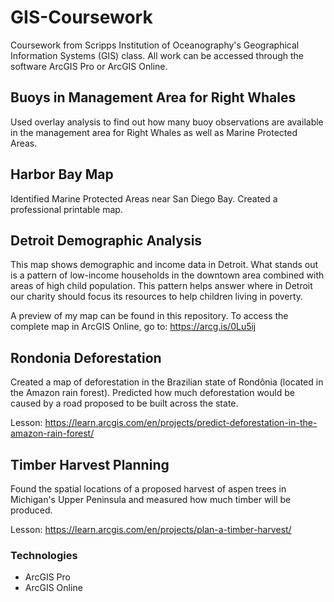 # GIS-Coursework
Coursework from Scripps Institution of Oceanography's Geographical Information Systems (GIS) class. All work can be accessed through the software ArcGIS Pro or ArcGIS Online.

## Buoys in Management Area for Right Whales
Used overlay analysis to find out how many buoy observations are available in the management area for Right Whales as well as Marine Protected Areas.

## Harbor Bay Map
Identified Marine Protected Areas near San Diego Bay. Created a professional printable map.

## Detroit Demographic Analysis
This map shows demographic and income data in Detroit. What stands out is a pattern of low-income households in the downtown area combined with areas of high child population. This pattern helps answer where in Detroit our charity should focus its resources to help children living in poverty.

A preview of my map can be found in this repository. To access the complete map in ArcGIS Online, go to: https://arcg.is/0Lu5ij

## Rondonia Deforestation
Created a map of deforestation in the Brazilian state of Rondônia (located in the Amazon rain forest). Predicted how much deforestation would be caused by a road proposed to be built across the state.

Lesson: https://learn.arcgis.com/en/projects/predict-deforestation-in-the-amazon-rain-forest/

## Timber Harvest Planning
Found the spatial locations of a proposed harvest of aspen trees in Michigan's Upper Peninsula and measured how much timber will be produced.

Lesson: https://learn.arcgis.com/en/projects/plan-a-timber-harvest/

### Technologies
- ArcGIS Pro
- ArcGIS Online
